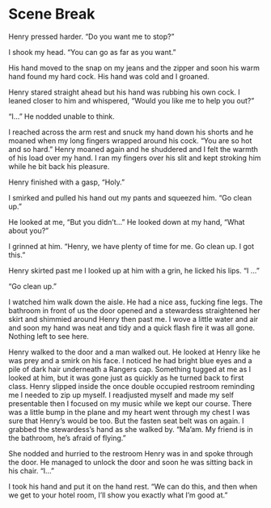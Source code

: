 # Scene Break

Henry pressed harder. “Do you want me to stop?”

I shook my head. “You can go as far as you want.”

His hand moved to the snap on my jeans and the zipper and soon his warm hand found my hard cock. His hand was cold and I groaned.

Henry stared straight ahead but his hand was rubbing his own cock. I leaned closer to him and whispered, “Would you like me to help you out?”

“I…” He nodded unable to think.

I reached across the arm rest and snuck my hand down his shorts and he moaned when my long fingers wrapped around his cock. “You are so hot and so hard.” Henry moaned again and he shuddered and I felt the warmth of his load over my hand. I ran my fingers over his slit and kept stroking him while he bit back his pleasure.

Henry finished with a gasp, “Holy.”

I smirked and pulled his hand out my pants and squeezed him. “Go clean up.”

He looked at me, “But you didn’t…” He looked down at my hand, “What about you?”

I grinned at him. “Henry, we have plenty of time for me. Go clean up. I got this.”

Henry skirted past me I looked up at him with a grin, he licked his lips. “I …”

“Go clean up.”

I watched him walk down the aisle. He had a nice ass, fucking fine legs. The bathroom in front of us the door opened and a stewardess straightened her skirt and shimmied around Henry then past me. I wove a little water and air and soon my hand was neat and tidy and a quick flash fire it was all gone. Nothing left to see here.

Henry walked to the door and a man walked out. He looked at Henry like he was prey and a smirk on his face. I noticed he had bright blue eyes and a pile of dark hair underneath a Rangers cap. Something tugged at me as I looked at him, but it was gone just as quickly as he turned back to first class. Henry slipped inside the once double occupied restroom reminding me I needed to zip up myself.  I readjusted myself and made my self presentable then I focused on my music while we kept our course. There was a little bump in the plane and my heart went through my chest I was sure that Henry’s would be too. But the fasten seat belt was on again. I grabbed the stewardess’s hand as she walked by. “Ma’am. My friend is in the bathroom, he’s afraid of flying.”

She nodded and hurried to the restroom Henry was in and spoke through the door. He managed to unlock the door and soon he was sitting back in his chair. “I…”

I took his hand and put it on the hand rest. “We can do this, and then when we get to your hotel room, I’ll show you exactly what I’m good at.”

